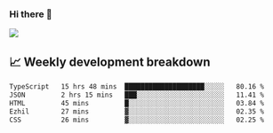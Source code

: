 ### Hi there 👋
<img align="center" src="https://github-readme-stats.vercel.app/api?username=Tumao727&show_icons=true&hide_title=true&theme=dracula" />


## 📈 Weekly development breakdown
<!--START_SECTION:waka-->

```txt
TypeScript   15 hrs 48 mins  ████████████████████░░░░░   80.16 %
JSON         2 hrs 15 mins   ███░░░░░░░░░░░░░░░░░░░░░░   11.41 %
HTML         45 mins         █░░░░░░░░░░░░░░░░░░░░░░░░   03.84 %
Ezhil        27 mins         ▓░░░░░░░░░░░░░░░░░░░░░░░░   02.35 %
CSS          26 mins         ▓░░░░░░░░░░░░░░░░░░░░░░░░   02.25 %
```

<!--END_SECTION:waka-->